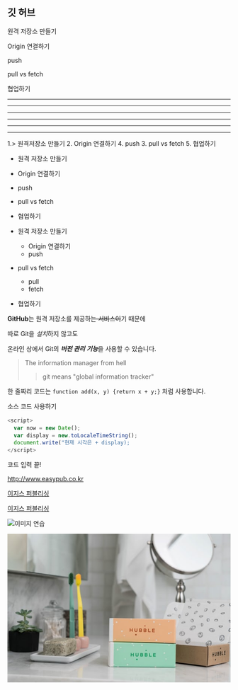 ## 깃 허브 

원격 저장소 만들기

Origin 연결하기

push 

pull vs fetch 

협업하기

----

----------------

- - -

***

***********

* * *
1.> 원격저장소 만들기
2. Origin 연결하기
4. push 
3. pull vs fetch
5. 협업하기


- 원격 저장소 만들기
- Origin 연결하기
- push 
- pull vs fetch 
- 협업하기

- 원격 저장소 만들기
  - Origin 연결하기
  - push
- pull vs fetch 
  - pull
  - fetch
- 협업하기

**GitHub**는 원격 저장소를 제공하~~는 서비스이~~기 때문에 

따로 Git을 *설치*하지 않고도 

온라인 상에서 Git의 ***버전 관리 기능***을 사용할 수 있습니다.

>The information manager from hell 
>> git means "global information tracker"

한 줄짜리 코드는 `function add(x, y) {return x + y;}` 처럼 사용합니다. 


소스 코드 사용하기

```javascript 
<script>
  var now = new Date();
  var display = new.toLocaleTimeString();
  document.write("현재 시각은 + display);
</script>
```

코드 입력 끝!

<http://www.easypub.co.kr>

[이지스 퍼블리싱](http://www.easypub.co.kr)

[이지스 퍼블리싱](http://www.easypub.co.kr, "교육 사이트")




![이미지 연습](http://kyrieko.dothome.co.kr/images/first.jpg)

![연습 사진](./images/연습사진.jpg.jpg)

